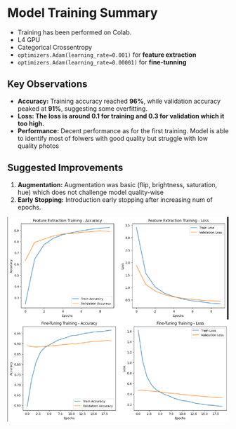 # **Model Training Summary**

- Training has been performed on Colab.
- L4 GPU
- Categorical Crossentropy
- `optimizers.Adam(learning_rate=0.001)` for **feature extraction**
- `optimizers.Adam(learning_rate=0.00001)` for **fine-tunning** 


## **Key Observations**

- **Accuracy:** Training accuracy reached **96%**, while validation accuracy peaked at **91%**, suggesting some overfitting.
- **Loss: The loss is around 0.1 for training and 0.3 for validation which it too high.**  
- **Performance:** Decent performance as for the first training. Model is able to identify most of folwers with good quality but struggle with low quality photos


## **Suggested Improvements**

1. **Augmentation:** Augmentation was basic (flip, brightness, saturation, hue) which does not challenge model quality-wise
2. **Early Stopping:** Introduction early stopping after increasing num of epochs.

![alt text](img/training_metrics.png)

